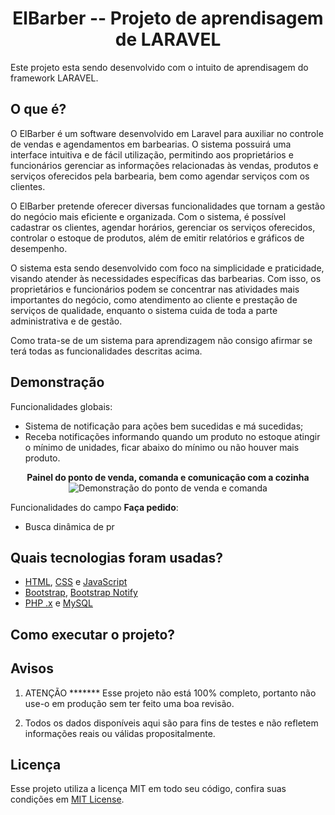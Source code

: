<h1 align="center">ElBarber -- Projeto de aprendisagem de LARAVEL</h1>

Este projeto esta sendo desenvolvido com o intuito de aprendisagem do framework LARAVEL.


## O que é?

O ElBarber é um software desenvolvido em Laravel para auxiliar no controle de vendas e agendamentos em barbearias. O sistema possuirá uma interface intuitiva e de fácil utilização, permitindo aos proprietários e funcionários gerenciar as informações relacionadas às vendas, produtos e serviços oferecidos pela barbearia, bem como agendar serviços com os clientes.

O ElBarber pretende oferecer diversas funcionalidades que tornam a gestão do negócio mais eficiente e organizada. Com o sistema, é possível cadastrar os clientes, agendar horários, gerenciar os serviços oferecidos, controlar o estoque de produtos, além de emitir relatórios e gráficos de desempenho.

O sistema esta sendo desenvolvido com foco na simplicidade e praticidade, visando atender às necessidades específicas das barbearias. Com isso, os proprietários e funcionários podem se concentrar nas atividades mais importantes do negócio, como atendimento ao cliente e prestação de serviços de qualidade, enquanto o sistema cuida de toda a parte administrativa e de gestão.

Como trata-se de um sistema para aprendizagem não consigo afirmar se terá todas as funcionalidades descritas acima.

## Demonstração

Funcionalidades globais:
- Sistema de notificação para ações bem sucedidas e má sucedidas;
- Receba notificações informando quando um produto no estoque atingir o mínimo de unidades, ficar abaixo do mínimo ou não houver mais produto.

<p align="center">
  <strong>Painel do ponto de venda, comanda e comunicação com a cozinha</strong> <br />
  <img src="./demo/venda.gif" alt="Demonstração do ponto de venda e comanda" />
</p>

Funcionalidades do campo **Faça pedido**:
- Busca dinâmica de pr

## Quais tecnologias foram usadas?

- [HTML](https://developer.mozilla.org/pt-BR/docs/Web/HTML), [CSS](https://developer.mozilla.org/pt-BR/docs/Web/CSS) e [JavaScript](https://developer.mozilla.org/pt-BR/docs/Web/JavaScript)
- [Bootstrap](https://getbootstrap.com/), [Bootstrap Notify](https://github.com/mouse0270/bootstrap-notify) 
- [PHP .x](https://www.php.net/) e [MySQL](https://www.mysql.com/)


## Como executar o projeto?



## Avisos

1. ATENÇÃO ******* Esse projeto não está 100% completo, portanto não use-o em produção sem ter feito uma boa revisão.

2. Todos os dados disponíveis aqui são para fins de testes e não refletem informações reais ou válidas propositalmente.


## Licença

Esse projeto utiliza a licença MIT em todo seu código, confira suas condições em [MIT License](./LICENSE).
